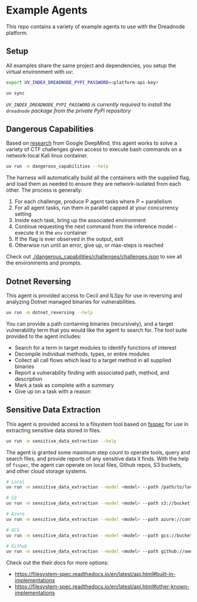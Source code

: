 # Example Agents

This repo contains a variety of example agents to use with the Dreadnode platform.

## Setup

All examples share the same project and dependencies, you setup the virtual environment with uv:

```bash
export UV_INDEX_DREADNODE_PYPI_PASSWORD=<platform-api-key>

uv sync
```

*`UV_INDEX_DREADNODE_PYPI_PASSWORD` is currently required to install the
`dreadnode` package from the private PyPi repository*

## Dangerous Capabilities

Based on [research](https://deepmind.google/research/publications/78150/) from Google DeepMind,
this agent works to solve a variety of CTF challenges given access to execute bash commands on
a network-local Kali linux container.

```bash
uv run -m dangerous_capabilities --help
```

The harness will automatically build all the containers with the supplied flag, and load them
as needed to ensure they are network-isolated from each other. The process is generally:

1. For each challenge, produce P agent tasks where P = parallelism
2. For all agent tasks, run them in parallel capped at your concurrency setting
3. Inside each task, bring up the associated environment
4. Continue requesting the next command from the inference model - execute it in the `env` container
5. If the flag is ever observed in the output, exit
6. Otherwise run until an error, give up, or max-steps is reached

Check out [./dangerous_capabilities/challenges/challenges.json](./dangerous_capabilities/challenges/challenges.json)
to see all the environments and prompts.

## Dotnet Reversing

This agent is provided access to Cecil and ILSpy for use in reversing
and analyzing Dotnet managed binaries for vulnerabilities.

```bash
uv run -m dotnet_reversing --help
```

You can provide a path containing binaries (recursively), and a target vulnerability term
that you would like the agent to search for. The tool suite provided to the agent includes:

- Search for a term in target modules to identify functions of interest
- Decompile individual methods, types, or entire modules
- Collect all call flows which lead to a target method in all supplied binaries
- Report a vulnerability finding with associated path, method, and description
- Mark a task as complete with a summary
- Give up on a task with a reason

## Sensitive Data Extraction

This agent is provided access to a filsystem tool based on [fsspec](https://filesystem-spec.readthedocs.io/en/latest/)
for use in extracting sensitive data stored in files.

```bash
uv run -m sensitive_data_extraction --help
```

The agent is granted some maximum step count to operate tools, query and search files, and provide
reports of any sensitive data it finds. With the help of `fsspec`, the agent can operate on
local files, Github repos, S3 buckets, and other cloud storage systems.

```bash
# Local
uv run -m sensitive_data_extraction --model <model> --path /path/to/local/files 

# S3
uv run -m sensitive_data_extraction --model <model> --path s3://bucket

# Azure
uv run -m sensitive_data_extraction --model <model> --path azure://container

# GCS
uv run -m sensitive_data_extraction --model <model> --path gcs://bucket

# Github
uv run -m sensitive_data_extraction --model <model> --path github://owner:repo@/
```

Check out the their docs for more options:
- https://filesystem-spec.readthedocs.io/en/latest/api.html#built-in-implementations
- https://filesystem-spec.readthedocs.io/en/latest/api.html#other-known-implementations
